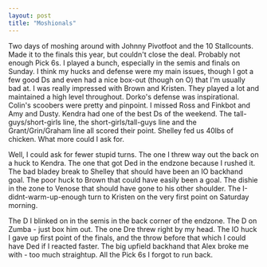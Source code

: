 ```yaml
---
layout: post
title: "Moshionals"
---
```


Two days of moshing around with Johnny Pivotfoot and the 10 Stallcounts. Made it to the finals this year, but couldn't close the deal. Probably not enough Pick 6s. I played a bunch, especially in the semis and finals on Sunday. I think my hucks and defense were my main issues, though I got a few good Ds and even had a nice box-out (though on O) that I'm usually bad at. I was really impressed with Brown and Kristen. They played a lot and maintained a high level throughout. Dorko's defense was inspirational. Colin's scoobers were pretty and pinpoint. I missed Ross and Finkbot and Amy and Dusty. Kendra had one of the best Ds of the weekend. The tall-guys/short-girls line, the short-girls/tall-guys line and the Grant/Grin/Graham line all scored their point. Shelley fed us 40lbs of chicken. What more could I ask for.

Well, I could ask for fewer stupid turns. The one I threw way out the back on a huck to Kendra. The one that got Ded in the endzone because I rushed it. The bad bladey break to Shelley that should have been an IO backhand goal. The poor huck to Brown that could have easily been a goal. The dishie in the zone to Venose that should have gone to his other shoulder. The I-didnt-warm-up-enough turn to Kristen on the very first point on Saturday morning.

The D I blinked on in the semis in the back corner of the endzone. The D on Zumba - just box him out. The one Dre threw right by my head. The IO huck I gave up first point of the finals, and the throw before that which I could have Ded if I reacted faster. The big upfield backhand that Alex broke me with - too much straightup. All the Pick 6s I forgot to run back.
